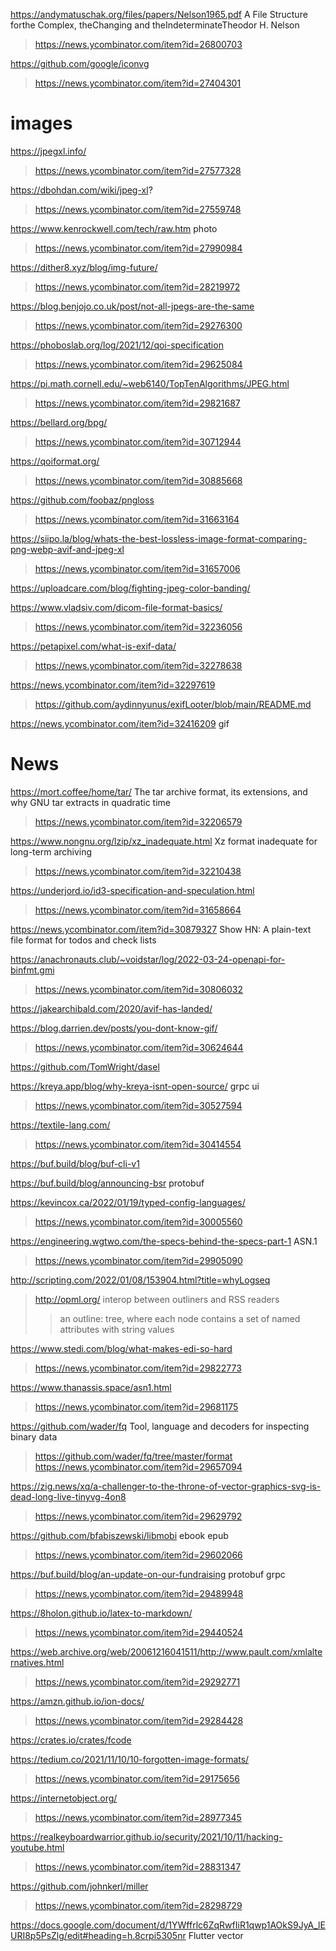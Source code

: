 https://andymatuschak.org/files/papers/Nelson1965.pdf A File Structure forthe Complex, theChanging and theIndeterminateTheodor H. Nelson
> https://news.ycombinator.com/item?id=26800703

https://github.com/google/iconvg
> https://news.ycombinator.com/item?id=27404301

# images
https://jpegxl.info/
> https://news.ycombinator.com/item?id=27577328

https://dbohdan.com/wiki/jpeg-xl?
> https://news.ycombinator.com/item?id=27559748

https://www.kenrockwell.com/tech/raw.htm photo
> https://news.ycombinator.com/item?id=27990984

https://dither8.xyz/blog/img-future/
> https://news.ycombinator.com/item?id=28219972

https://blog.benjojo.co.uk/post/not-all-jpegs-are-the-same
> https://news.ycombinator.com/item?id=29276300

https://phoboslab.org/log/2021/12/qoi-specification
> https://news.ycombinator.com/item?id=29625084

https://pi.math.cornell.edu/~web6140/TopTenAlgorithms/JPEG.html
> https://news.ycombinator.com/item?id=29821687

https://bellard.org/bpg/
> https://news.ycombinator.com/item?id=30712944

https://qoiformat.org/
> https://news.ycombinator.com/item?id=30885668

https://github.com/foobaz/pngloss
> https://news.ycombinator.com/item?id=31663164

https://siipo.la/blog/whats-the-best-lossless-image-format-comparing-png-webp-avif-and-jpeg-xl
> https://news.ycombinator.com/item?id=31657006

https://uploadcare.com/blog/fighting-jpeg-color-banding/

https://www.vladsiv.com/dicom-file-format-basics/
> https://news.ycombinator.com/item?id=32236056

https://petapixel.com/what-is-exif-data/
> https://news.ycombinator.com/item?id=32278638

https://news.ycombinator.com/item?id=32297619
> https://github.com/aydinnyunus/exifLooter/blob/main/README.md

https://news.ycombinator.com/item?id=32416209 gif

# News
https://mort.coffee/home/tar/ The tar archive format, its extensions, and why GNU tar extracts in quadratic time
> https://news.ycombinator.com/item?id=32206579

https://www.nongnu.org/lzip/xz_inadequate.html Xz format inadequate for long-term archiving
> https://news.ycombinator.com/item?id=32210438

https://underjord.io/id3-specification-and-speculation.html
> https://news.ycombinator.com/item?id=31658664

https://news.ycombinator.com/item?id=30879327 Show HN: A plain-text file format for todos and check lists

https://anachronauts.club/~voidstar/log/2022-03-24-openapi-for-binfmt.gmi
> https://news.ycombinator.com/item?id=30806032

https://jakearchibald.com/2020/avif-has-landed/

https://blog.darrien.dev/posts/you-dont-know-gif/
> https://news.ycombinator.com/item?id=30624644

https://github.com/TomWright/dasel

https://kreya.app/blog/why-kreya-isnt-open-source/ grpc ui
> https://news.ycombinator.com/item?id=30527594

https://textile-lang.com/
> https://news.ycombinator.com/item?id=30414554

https://buf.build/blog/buf-cli-v1

https://buf.build/blog/announcing-bsr protobuf

https://kevincox.ca/2022/01/19/typed-config-languages/
> https://news.ycombinator.com/item?id=30005560

https://engineering.wgtwo.com/the-specs-behind-the-specs-part-1 ASN.1
> https://news.ycombinator.com/item?id=29905090

http://scripting.com/2022/01/08/153904.html?title=whyLogseq
> http://opml.org/ interop between outliners and RSS readers
> > an outline: tree, where each node contains a set of named attributes with string values

https://www.stedi.com/blog/what-makes-edi-so-hard
> https://news.ycombinator.com/item?id=29822773

https://www.thanassis.space/asn1.html
> https://news.ycombinator.com/item?id=29681175

https://github.com/wader/fq Tool, language and decoders for inspecting binary data
> https://github.com/wader/fq/tree/master/format
> https://news.ycombinator.com/item?id=29657094

https://zig.news/xq/a-challenger-to-the-throne-of-vector-graphics-svg-is-dead-long-live-tinyvg-4on8
> https://news.ycombinator.com/item?id=29629792

https://github.com/bfabiszewski/libmobi ebook epub
> https://news.ycombinator.com/item?id=29602066

https://buf.build/blog/an-update-on-our-fundraising protobuf grpc
> https://news.ycombinator.com/item?id=29489948

https://8holon.github.io/latex-to-markdown/
> https://news.ycombinator.com/item?id=29440524

https://web.archive.org/web/20061216041511/http://www.pault.com/xmlalternatives.html
> https://news.ycombinator.com/item?id=29292771

https://amzn.github.io/ion-docs/
> https://news.ycombinator.com/item?id=29284428

https://crates.io/crates/fcode

https://tedium.co/2021/11/10/10-forgotten-image-formats/
> https://news.ycombinator.com/item?id=29175656

https://internetobject.org/
> https://news.ycombinator.com/item?id=28977345

https://realkeyboardwarrior.github.io/security/2021/10/11/hacking-youtube.html
> https://news.ycombinator.com/item?id=28831347

https://github.com/johnkerl/miller
> https://news.ycombinator.com/item?id=28298729

https://docs.google.com/document/d/1YWffrlc6ZqRwfIiR1qwp1AOkS9JyA_lEURI8p5PsZlg/edit#heading=h.8crpi5305nr Flutter vector
